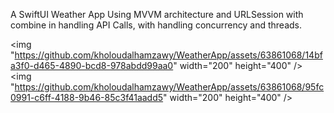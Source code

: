 
A SwiftUI Weather App Using MVVM architecture and URLSession with combine in handling API Calls, with handling concurrency and threads.


<img "https://github.com/kholoudalhamzawy/WeatherApp/assets/63861068/14bfa3f0-d465-4890-bcd8-978abdd99aa0"  width="200" height="400" />
<img "https://github.com/kholoudalhamzawy/WeatherApp/assets/63861068/95fc0991-c6ff-4188-9b46-85c3f41aadd5"  width="200" height="400" />
